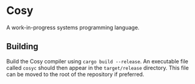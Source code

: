 # Cosy

A work-in-progress systems programming language.

## Building

Build the Cosy compiler using `cargo build --release`. An executable file called `cosyc` should then appear in the `target/release` directory. This file can be moved to the root of the repository if preferred.
